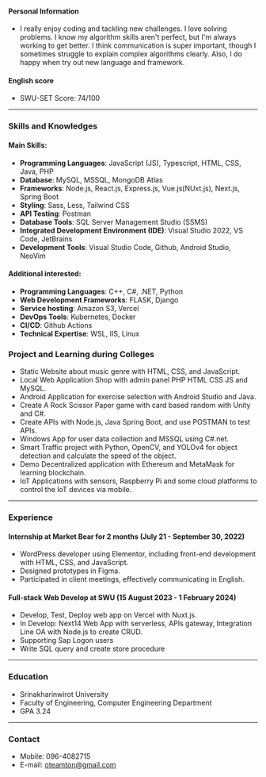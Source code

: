 #### Personal Information
- I really enjoy coding and tackling new challenges. I love solving problems. I know my algorithm skills aren't perfect, but I'm always working to get better. I think communication is super important, though I sometimes struggle to explain complex algorithms clearly. Also, I do happy when try out new language and framework.

#### English score
- SWU-SET Score: 74/100

---

### Skills and Knowledges
#### Main Skills:
- **Programming Languages**: JavaScript (JS), Typescript, HTML, CSS, Java, PHP
- **Database**: MySQL, MSSQL, MongoDB Atlas
- **Frameworks**: Node.js, React.js, Express.js, Vue.js(NUxt.js), Next.js, Spring Boot
- **Styling**: Sass, Less, Tailwind CSS
- **API Testing**: Postman
- **Database Tools**: SQL Server Management Studio (SSMS)
- **Integrated Development Environment (IDE)**: Visual Studio 2022, VS Code, JetBrains
- **Development Tools**: Visual Studio Code, Github, Android Studio, NeoVim

#### Additional interested:
- **Programming Languages**: C++, C#, .NET, Python
- **Web Development Frameworks**: FLASK, Django
- **Service hosting**: Amazon S3, Vercel
- **DevOps Tools**: Kubernetes, Docker
- **CI/CD**: Github Actions
- **Technical Expertise**: WSL, IIS, Linux

### Project and Learning during Colleges
- Static Website about music genre with HTML, CSS, and JavaScript.
- Local Web Application Shop with admin panel PHP HTML CSS JS and MySQL.
- Android Application for exercise selection with Android Studio and Java.
- Create A Rock Scissor Paper game with card based random with Unity and C#.
- Create APIs with Node.js, Java Spring Boot, and use POSTMAN to test APIs.
- Windows App for user data collection and MSSQL using C#.net.
- Smart Traffic project with Python, OpenCV, and YOLOv4 for object detection and calculate the speed of the object.
- Demo Decentralized application with Ethereum and MetaMask for learning blockchain.
- IoT Applications with sensors, Raspberry Pi and some cloud platforms to control the IoT devices via mobile.

---

### Experience
#### Internship at Market Bear for 2 months (July 21 - September 30, 2022)
- WordPress developer using Elementor, including front-end development with HTML, CSS, and JavaScript.
- Designed prototypes in Figma.
- Participated in client meetings, effectively communicating in English.

#### Full-stack Web Develop at SWU (15 August 2023 - 1 February 2024)
- Develop, Test, Deploy web app on Vercel with Nuxt.js.
- In Develop: Next14 Web App with serverless, APIs gateway, Integration Line OA with Node.js to create CRUD.
- Supporting Sap Logon users
- Write SQL query and create store procedure

---

### Education
- Srinakharinwirot University
- Faculty of Engineering, Computer Engineering Department
- GPA 3.24

---

### Contact
- Mobile: 096-4082715
- E-mail: oteamton@gmail.com
